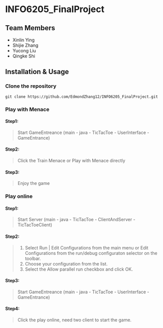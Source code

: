 # INFO6205_FinalProject

## Team Members

- Xinlin Ying
- Shijie Zhang
- Yucong Liu
- Qingke Shi

## Installation & Usage

### Clone the repository

```
git clone https://github.com/EdmondZhang12/INFO6205_FinalProject.git
```



### Play with Menace

#### Step1:

> Start GameEntreance (main - java - TicTacToe - UserInterface - GameEntrance)

#### Step2:

> Click the Train Menace or Play with Menace directly

#### Step3:

> Enjoy the game



### Play online

#### Step1:

> Start Server (main - java - TicTacToe - ClientAndServer - TicTacToeClient)

#### Step2:

> 1. Select Run | Edit Configurations from the main menu or Edit Configurations from the run/debug configuraton selector on the toolbar.
> 2. Choose your configuration from the list.
> 3. Select the Allow parallel run checkbox and click OK.

#### Step3:

> Start GameEntreance (main - java - TicTacToe - UserInterface - GameEntrance)

#### Step4:

> Click the play online, need two client to start the game.



